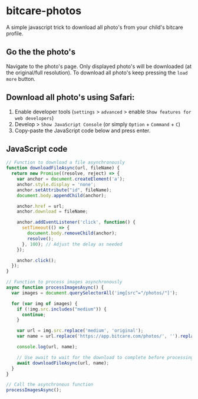 # bitcare-photos
A simple javascript trick to download all photo's from your child's bitcare profile.

## Go the the photo's
Navigate to the photo's page. Only displayed photo's will be downloaded (at the original/full resolution). 
To download all photo's keep pressing the `load more` button.

## Download all photo's using Safari:
1. Enable developer tools (`settings` > `advanced` > enable `Show features for web developers`)
2. Develop > `Show JavaScript Console` (or simply `Option` + `Command` + `C`)
3. Copy-paste the JavaScript code below and press enter. 

## JavaScript code
```javascript
// Function to download a file asynchronously
function downloadFileAsync(url, fileName) {
  return new Promise((resolve, reject) => {
    var anchor = document.createElement('a');
    anchor.style.display = 'none';
    anchor.setAttribute("id", fileName);
    document.body.appendChild(anchor);

    anchor.href = url;
    anchor.download = fileName;

    anchor.addEventListener('click', function() {
      setTimeout(() => {
        document.body.removeChild(anchor);
        resolve();
      }, 100); // Adjust the delay as needed
    });

    anchor.click();
  });
}

// Function to process images asynchronously
async function processImagesAsync() {
  var images = document.querySelectorAll('img[src^="/photos/"]');

  for (var img of images) {
    if (!img.src.includes("medium")) {
      continue;
    }

    var url = img.src.replace('medium', 'original');
    var name = url.replace('https://app.bitcare.com/photos/', '').replace('/original', '');

    console.log(url, name);

    // Use await to wait for the download to complete before processing the next image
    await downloadFileAsync(url, name);
  }
}

// Call the asynchronous function
processImagesAsync();
```
